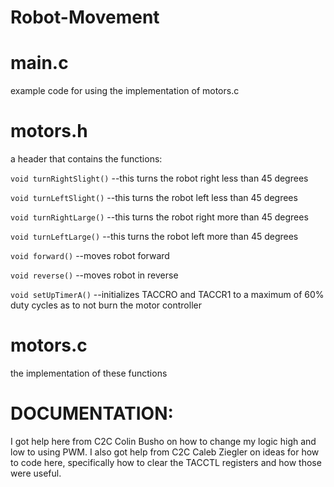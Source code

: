 Robot-Movement
==============
main.c
==============
example code for using the implementation of motors.c

motors.h 
==============
a header that contains the functions:

  `void turnRightSlight()`
    --this turns the robot right less than 45 degrees
    
  `void turnLeftSlight()` 
  --this turns the robot left less than 45 degrees
  
  `void turnRightLarge()`
  --this turns the robot right more than 45 degrees
  
  `void turnLeftLarge()`
  --this turns the robot left more than 45 degrees
  
  `void forward()`
  --moves robot forward
  
  `void reverse()`
  --moves robot in reverse
  
  `void setUpTimerA()`
  --initializes TACCRO and TACCR1 to a maximum of 60% duty cycles as to not burn the motor controller
  
motors.c 
==============
 the implementation of these functions

DOCUMENTATION:
==============
 I got help here from C2C Colin Busho on how to change my logic high and low to 
using PWM. I also got help from C2C Caleb Ziegler on ideas for how to code here, specifically how to 
clear the TACCTL registers and how those were useful.

 

